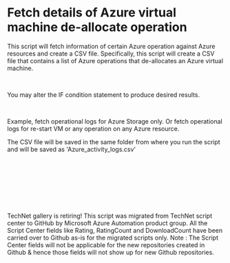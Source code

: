 ﻿Fetch details of Azure virtual machine de-allocate operation
============================================================

            

This script will fetch information of certain Azure operation against Azure resources and create a CSV file. Specifically, this script will create a CSV file that contains a list of Azure operations that de-allocates an Azure virtual machine.


 


You may alter the IF condition statement to produce desired results.


 


Example, fetch operational logs for Azure Storage only. Or fetch operational logs for re-start VM or any operation on any Azure resource.


The CSV file will be saved in the same folder from where you run the script and will be saved as 'Azure_activity_logs.csv'


 


 

 

 


        
    
TechNet gallery is retiring! This script was migrated from TechNet script center to GitHub by Microsoft Azure Automation product group. All the Script Center fields like Rating, RatingCount and DownloadCount have been carried over to Github as-is for the migrated scripts only. Note : The Script Center fields will not be applicable for the new repositories created in Github & hence those fields will not show up for new Github repositories.
